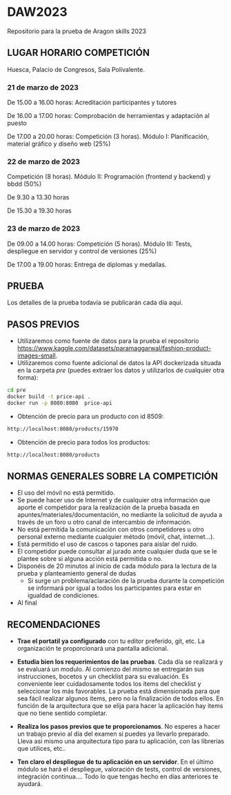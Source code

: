 # DAW2023

Repositorio para la prueba de Aragon skills 2023

## LUGAR HORARIO COMPETICIÓN

Huesca, Palacio de Congresos, Sala Polivalente.

### 21 de marzo de 2023
De 15.00 a 16.00 horas: Acreditación participantes y tutores

De 16.00 a 17.00 horas: Comprobación de herramientas y adaptación al puesto

De 17.00 a 20.00 horas: Competición (3 horas). Módulo I: Planificación, material gráfico y diseño web (25%)


### 22 de marzo de 2023

Competición (8 horas). Módulo II: Programación (frontend y backend) y bbdd (50%)

De 9.30 a 13.30 horas

De 15.30 a 19.30 horas

### 23 de marzo de 2023
De 09.00 a 14.00 horas: Competición (5 horas). Módulo III: Tests, despliegue en servidor y control de versiones (25%)

De 17.00 a 19.00 horas: Entrega de diplomas y medallas.

## PRUEBA

Los detalles de la prueba todavía se publicarán cada día aquí.

## PASOS PREVIOS

- Utilizaremos como fuente de datos para la prueba el repositorio https://www.kaggle.com/datasets/paramaggarwal/fashion-product-images-small.
- Utilizaremos como fuente adicional de datos la API dockerizada situada en la carpeta _pre_ (puedes extraer los datos y utilizarlos de cualquier otra forma):

```bash
cd pre
docker build -t price-api .
docker run -p 8080:8080  price-api
```

- Obtención de precio para un producto con id 8509:

```bash
http://localhost:8080/products/15970
```

- Obtención de precio para todos los productos:

```bash
http://localhost:8080/products
```

## NORMAS GENERALES SOBRE LA COMPETICIÓN

- El uso del móvil no está permitido.
- Se puede hacer uso de Internet y de cualquier otra información que aporte el competidor para la realización de la prueba basada en apuntes/materiales/documentación, no mediante la solicitud de ayuda a través de un foro u otro canal de intercambio de información.
- No está permitida la comunicación con otros competidores u otro personal externo mediante cualquier método (móvil, chat, internet…).
- Está permitido el uso de cascos o tapones para aislar del ruido.
- El competidor puede consultar al jurado ante cualquier duda que se le plantee sobre si alguna acción está permitida o no.
- Disponéis de 20 minutos al inicio de cada módulo para la lectura de la prueba y planteamiento general de dudas
  - Si surge un problema/aclaración de la prueba durante la competición se informará por igual a todos los participantes para estar en igualdad de condiciones.
- Al final

## RECOMENDACIONES

- **Trae el portatil ya configurado** con tu editor preferido, git, etc. La organización te proporcionará una pantalla adicional.

- **Estudia bien los requerimientos de las pruebas**. Cada día se realizará y se evaluará un modulo. Al comienzo del mismo se entregarán sus instrucciones, bocetos y un checklist para su evaluación. Es conveniente leer cuidadosamente todos los items del checklist y seleccionar los más favorables. La prueba está dimensionada para que sea fácil realizar algunos items, pero no la finalización de todos ellos. En función de la arquitectura que se elija para hacer la aplicación hay items que no tiene sentido completar.

- **Realiza los pasos previos que te proporcionamos**. No esperes a hacer un trabajo previo al día del examen si puedes ya llevarlo preparado. Lleva así mismo una arquitectura tipo para tu aplicación, con las librerías que utilices, etc..

- **Ten claro el despliegue de tu aplicación en un servidor**. En el último módulo se hará el despliegue, valoración de tests, control de versiones, integración continua.... Todo lo que tengas hecho en días anteriores te ayudará.
